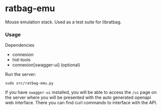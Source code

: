 # ratbag-emu

Mouse emulation stack. Used as a test suite for libratbag.

### Usage

Dependencies
  - connexion
  - hid-tools
  - connexion[swagger-ui] (optional)

Run the server:
```
sudo src/ratbag-emu.py
```

If you have `swagger-ui` installed, you will be able to access the `/ui` page on the server where you will be presented with the auto generated openapi web interface. There you can find curl commands to interface with the API.

